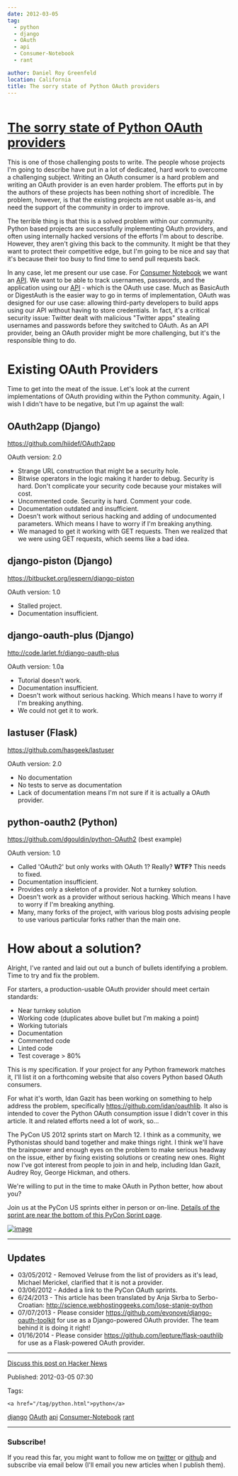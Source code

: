 ```yaml
---
date: 2012-03-05
tag: 
  - python
  - django
  - OAuth
  - api
  - Consumer-Notebook
  - rant

author: Daniel Roy Greenfeld
location: California
title: The sorry state of Python OAuth providers
---
```

<div class="twelve wide column">

<h1 class="ui block header">
<div class="content">
<a href="/sorry-state-python-oauth-providers.html">The sorry state of Python OAuth providers</a>
</div>
</h1>
<p>This is one of those challenging posts to write. The people whose
projects I'm going to describe have put in a lot of dedicated, hard
work to overcome a challenging subject. Writing an OAuth consumer is a
hard problem and writing an OAuth provider is an even harder problem.
The efforts put in by the authors of these projects has been nothing
short of incredible. The problem, however, is that the existing projects
are not usable as-is, and need the support of the community in order to
improve.</p>
<p>The terrible thing is that this is a solved problem within our
community. Python based projects are successfully implementing OAuth
providers, and often using internally hacked versions of the efforts
I'm about to describe. However, they aren't giving this back to the
community. It might be that they want to protect their competitive edge,
but I'm going to be nice and say that it's because their too busy to
find time to send pull requests back.</p>
<p>In any case, let me present our use case. For <a href="http://consumernotebook.com" target="_blank">Consumer
Notebook</a> we want an
<a href="http://api.consumernotebook.com" target="_blank">API</a>. We want to be able to track
usernames, passwords, and the application using our
<a href="http://api.consumernotebook.com" target="_blank">API</a> - which is the OAuth use case.
Much as BasicAuth or DigestAuth is the easier way to go in terms of
implementation, OAuth was designed for our use case: allowing
third-party developers to build apps using our API without having to
store credentials. In fact, it's a critical security issue: Twitter
dealt with malicious "Twitter apps" stealing usernames and passwords
before they switched to OAuth. As an API provider, being an OAuth
provider might be more challenging, but it's the responsible thing to
do.</p>
<h1 id="existing-oauth-providers">Existing OAuth Providers</h1>
<p>Time to get into the meat of the issue. Let's look at the current
implementations of OAuth providing within the Python community. Again, I
wish I didn't have to be negative, but I'm up against the wall:</p>
<h2 id="oauth2app-django">OAuth2app (Django)</h2>
<p><a href="https://github.com/hiidef/OAuth2app" target="_blank">https://github.com/hiidef/OAuth2app</a></p>
<p>OAuth version: 2.0</p>
<ul>
<li>Strange URL construction that might be a security hole.</li>
<li>Bitwise operators in the logic making it harder to debug. Security
is hard. Don't complicate your security code because your mistakes
will cost.</li>
<li>Uncommented code. Security is hard. Comment your code.</li>
<li>Documentation outdated and insufficient.</li>
<li>Doesn't work without serious hacking and adding of undocumented
parameters. Which means I have to worry if I'm breaking anything.</li>
<li>We managed to get it working with GET requests. Then we realized
that we were using GET requests, which seems like a bad idea.</li>
</ul>
<h2 id="django-piston-django">django-piston (Django)</h2>
<p><a href="https://bitbucket.org/jespern/django-piston" target="_blank">https://bitbucket.org/jespern/django-piston</a></p>
<p>OAuth version: 1.0</p>
<ul>
<li>Stalled project.</li>
<li>Documentation insufficient.</li>
</ul>
<h2 id="django-oauth-plus-django">django-oauth-plus (Django)</h2>
<p><a href="http://code.larlet.fr/django-oauth-plus" target="_blank">http://code.larlet.fr/django-oauth-plus</a></p>
<p>OAuth version: 1.0a</p>
<ul>
<li>Tutorial doesn't work.</li>
<li>Documentation insufficient.</li>
<li>Doesn't work without serious hacking. Which means I have to worry
if I'm breaking anything.</li>
<li>We could not get it to work.</li>
</ul>
<h2 id="lastuser-flask">lastuser (Flask)</h2>
<p><a href="https://github.com/hasgeek/lastuser" target="_blank">https://github.com/hasgeek/lastuser</a></p>
<p>OAuth version: 2.0</p>
<ul>
<li>No documentation</li>
<li>No tests to serve as documentation</li>
<li>Lack of documentation means I'm not sure if it is actually a OAuth
provider.</li>
</ul>
<h2 id="python-oauth2-python">python-oauth2 (Python)</h2>
<p><a href="https://github.com/dgouldin/python-OAuth2" target="_blank">https://github.com/dgouldin/python-OAuth2</a> (best example)</p>
<p>OAuth version: 1.0</p>
<ul>
<li>Called 'OAuth2' but only works with OAuth 1? Really? <strong>WTF?</strong> This
needs to fixed.</li>
<li>Documentation insufficient.</li>
<li>Provides only a skeleton of a provider. Not a turnkey solution.</li>
<li>Doesn't work as a provider without serious hacking. Which means I
have to worry if I'm breaking anything.</li>
<li>Many, many forks of the project, with various blog posts advising
people to use various particular forks rather than the main one.</li>
</ul>
<h1 id="how-about-a-solution">How about a solution?</h1>
<p>Alright, I've ranted and laid out out a bunch of bullets identifying a
problem. Time to try and fix the problem.</p>
<p>For starters, a production-usable OAuth provider should meet certain
standards:</p>
<ul>
<li>Near turnkey solution</li>
<li>Working code (duplicates above bullet but I'm making a point)</li>
<li>Working tutorials</li>
<li>Documentation</li>
<li>Commented code</li>
<li>Linted code</li>
<li>Test coverage &gt; 80%</li>
</ul>
<p>This is my specification. If your project for any Python framework
matches it, I'll list it on a forthcoming website that also covers
Python based OAuth consumers.</p>
<p>For what it's worth, Idan Gazit has been working on something to help
address the problem, specifically <a href="https://github.com/idan/oauthlib" target="_blank">https://github.com/idan/oauthlib</a>. It
also is intended to cover the Python OAuth consumption issue I didn't
cover in this article. It and related efforts need a lot of work, so...</p>
<p>The PyCon US 2012 sprints start on March 12. I think as a community, we
Pythonistas should band together and make things right. I think we'll
have the brainpower and enough eyes on the problem to make serious
headway on the issue, either by fixing existing solutions or creating
new ones. Right now I've got interest from people to join in and help,
including Idan Gazit, Audrey Roy, George Hickman, and others.</p>
<p>We're willing to put in the time to make OAuth in Python better, how
about you?</p>
<p>Join us at the PyCon US sprints either in person or on-line. <a href="https://us.pycon.org/2012/community/sprints/projects/" target="_blank">Details of
the sprint are near the bottom of this PyCon Sprint
page</a>.</p>
<p><a href="http://oauth.net/" target="_blank"><img alt="image" src="http://farm8.staticflickr.com/7201/6803475636_f34fb400eb_m.jpg"/></a></p>
<hr/>
<h2 id="updates">Updates</h2>
<ul>
<li>03/05/2012 - Removed Velruse from the list of providers as it's
lead, Michael Merickel, clarified that it is not a provider.</li>
<li>03/06/2012 - Added a link to the PyCon OAuth sprints.</li>
<li>6/24/2013 - This article has been translated by Anja Skrba to
Serbo-Croatian:
<a href="http://science.webhostinggeeks.com/lose-stanje-python" target="_blank">http://science.webhostinggeeks.com/lose-stanje-python</a></li>
<li>07/07/2013 - Please consider
<a href="https://github.com/evonove/django-oauth-toolkit" target="_blank">https://github.com/evonove/django-oauth-toolkit</a> for use as a
Django-powered OAuth provider. The team behind it is doing it right!</li>
<li>01/16/2014 - Please consider
<a href="https://github.com/lepture/flask-oauthlib" target="_blank">https://github.com/lepture/flask-oauthlib</a> for use as a
Flask-powered OAuth provider.</li>
</ul>
<hr/>
<p><a href="http://news.ycombinator.com/item?id=3666853" target="_blank">Discuss this post on Hacker
News</a></p>
<p>Published: 2012-03-05 07:30</p>
<p>Tags:
  
    <a href="/tag/python.html">python</a>
<a href="/tag/django.html">django</a>
<a href="/tag/OAuth.html">OAuth</a>
<a href="/tag/api.html">api</a>
<a href="/tag/Consumer-Notebook.html">Consumer-Notebook</a>
<a href="/tag/rant.html">rant</a>
</p>
<hr/>
<h3 class="ui header">Subscribe!</h3>
<p>If you read this far, you might want to follow me on <a href="https://twitter.com/pydanny">twitter</a> or <a href="https://github.com/pydanny">github</a> and subscribe via email below (I'll email you new articles when I publish them).</p>
<!-- Begin MailChimp Signup Form -->
</div>